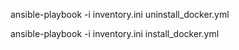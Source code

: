 ansible-playbook -i inventory.ini uninstall_docker.yml

ansible-playbook -i inventory.ini install_docker.yml
